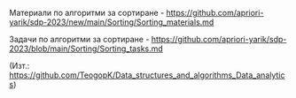 Материали по алгоритми за сортиране - https://github.com/apriori-yarik/sdp-2023/new/main/Sorting/Sorting_materials.md

Задачи по алгоритми за сортиране - https://github.com/apriori-yarik/sdp-2023/blob/main/Sorting/Sorting_tasks.md

(Изт.: https://github.com/TeogopK/Data_structures_and_algorithms_Data_analytics)
